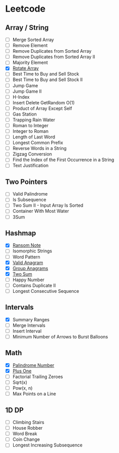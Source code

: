 # Leetcode

## Array / String
- [ ] Merge Sorted Array
- [ ] Remove Element
- [ ] Remove Duplicates from Sorted Array
- [ ] Remove Duplicates from Sorted Array II
- [ ] Majority Element
- [X] [Rotate Array](array-string/rotate-array.py)
- [ ] Best Time to Buy and Sell Stock
- [ ] Best Time to Buy and Sell Stock II
- [ ] Jump Game
- [ ] Jump Game II
- [ ] H-Index
- [ ] Insert Delete GetRandom O(1)
- [ ] Product of Array Except Self
- [ ] Gas Station
- [ ] Trapping Rain Water
- [ ] Roman to Integer
- [ ] Integer to Roman
- [ ] Length of Last Word
- [ ] Longest Common Prefix
- [ ] Reverse Words in a String
- [ ] Zigzag Conversion
- [ ] Find the Index of the First Occurrence in a String
- [ ] Text Justification

## Two Pointers
- [ ] Valid Palindrome
- [ ] Is Subsequence
- [ ] Two Sum II - Input Array Is Sorted
- [ ] Container With Most Water
- [ ] 3Sum

## Hashmap
- [X] [Ransom Note](hashmap/ransom-note.py)
- [ ] Isomorphic Strings 
- [ ] Word Pattern
- [X] [Valid Anagram](hashmap/valid-anagram.py)
- [X] [Group Anagrams](hashmap/group-anagrams.py)
- [X] [Two Sum](hashmap/two-sum.py)
- [ ] Happy Number
- [ ] Contains Duplicate II
- [ ] Longest Consecutive Sequence

## Intervals
- [X] Summary Ranges
- [ ] Merge Intervals
- [ ] Insert Interval
- [ ] Minimum Number of Arrows to Burst Balloons

## Math
- [X] [Palindrome Number](math/palindrome-number.py)
- [X] [Plus One](math/plus-one.py)
- [ ] Factorial Trailing Zeroes
- [ ] Sqrt(x)
- [ ] Pow(x, n)
- [ ] Max Points on a Line

## 1D DP
- [ ] Climbing Stairs
- [ ] House Robber
- [ ] Word Break
- [ ] Coin Change
- [ ] Longest Increasing Subsequence
